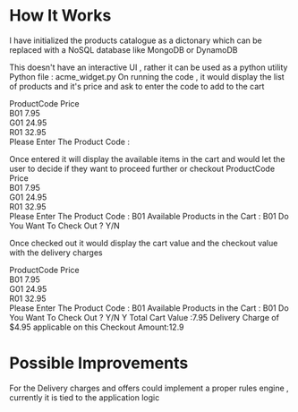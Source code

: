 # How It Works

I have initialized the products catalogue as a dictonary which can be replaced with a NoSQL database like MongoDB or DynamoDB 

This doesn't have an interactive UI , rather it can be used as a python utility 
Python file : acme_widget.py
On running the code , it would display the list of products and it's price and ask to enter the code to add to the cart

ProductCode Price     
B01        7.95      
G01        24.95     
R01        32.95     
Please Enter The Product Code : 

Once entered it will display the available items in the cart and would let the user to decide if they want to proceed further or checkout
ProductCode Price     
B01        7.95      
G01        24.95     
R01        32.95     
Please Enter The Product Code : B01
Available Products in the Cart : B01
Do You Want To Check Out ? Y/N

Once checked out it would display the cart value and the checkout value with the delivery charges 

ProductCode Price     
B01        7.95      
G01        24.95     
R01        32.95     
Please Enter The Product Code : B01
Available Products in the Cart : B01
Do You Want To Check Out ? Y/N Y
Total Cart Value :7.95
Delivery Charge of $4.95 applicable on this
Checkout Amount:12.9

# Possible Improvements

For the Delivery charges and offers could implement a proper rules engine , currently it is tied to the application logic